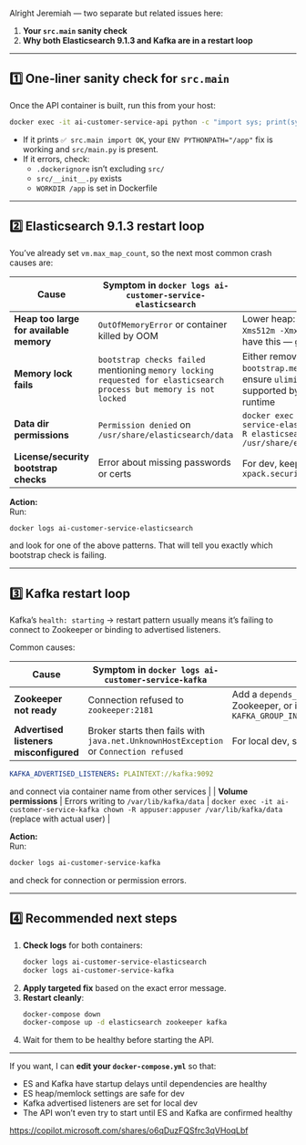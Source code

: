 Alright Jeremiah — two separate but related issues here:  
1. **Your `src.main` sanity check**  
2. **Why both Elasticsearch 9.1.3 and Kafka are in a restart loop**

---

## **1️⃣ One‑liner sanity check for `src.main`**

Once the API container is built, run this from your host:

```bash
docker exec -it ai-customer-service-api python -c "import sys; print(sys.path); import src.main; print('✅ src.main import OK')"
```

- If it prints `✅ src.main import OK`, your `ENV PYTHONPATH="/app"` fix is working and `src/main.py` is present.
- If it errors, check:
  - `.dockerignore` isn’t excluding `src/`
  - `src/__init__.py` exists
  - `WORKDIR /app` is set in Dockerfile

---

## **2️⃣ Elasticsearch 9.1.3 restart loop**

You’ve already set `vm.max_map_count`, so the next most common crash causes are:

| Cause | Symptom in `docker logs ai-customer-service-elasticsearch` | Fix |
|-------|------------------------------------------------------------|-----|
| **Heap too large for available memory** | `OutOfMemoryError` or container killed by OOM | Lower heap: `ES_JAVA_OPTS=-Xms512m -Xmx512m` (you already have this — good) |
| **Memory lock fails** | `bootstrap checks failed` mentioning `memory locking requested for elasticsearch process but memory is not locked` | Either remove `bootstrap.memory_lock=true` or ensure `ulimits.memlock` is supported by your Docker runtime |
| **Data dir permissions** | `Permission denied` on `/usr/share/elasticsearch/data` | `docker exec -it ai-customer-service-elasticsearch chown -R elasticsearch:elasticsearch /usr/share/elasticsearch/data` |
| **License/security bootstrap checks** | Error about missing passwords or certs | For dev, keep `xpack.security.enabled=false` |

**Action:**  
Run:
```bash
docker logs ai-customer-service-elasticsearch
```
and look for one of the above patterns. That will tell you exactly which bootstrap check is failing.

---

## **3️⃣ Kafka restart loop**

Kafka’s `health: starting` → restart pattern usually means it’s failing to connect to Zookeeper or binding to advertised listeners.

Common causes:

| Cause | Symptom in `docker logs ai-customer-service-kafka` | Fix |
|-------|----------------------------------------------------|-----|
| **Zookeeper not ready** | Connection refused to `zookeeper:2181` | Add a `depends_on` with healthcheck for Zookeeper, or increase `KAFKA_GROUP_INITIAL_REBALANCE_DELAY_MS` |
| **Advertised listeners misconfigured** | Broker starts then fails with `java.net.UnknownHostException` or `Connection refused` | For local dev, set:  
  ```yaml
  KAFKA_ADVERTISED_LISTENERS: PLAINTEXT://kafka:9092
  ```  
  and connect via container name from other services |
| **Volume permissions** | Errors writing to `/var/lib/kafka/data` | `docker exec -it ai-customer-service-kafka chown -R appuser:appuser /var/lib/kafka/data` (replace with actual user) |

**Action:**  
Run:
```bash
docker logs ai-customer-service-kafka
```
and check for connection or permission errors.

---

## **4️⃣ Recommended next steps**

1. **Check logs** for both containers:
   ```bash
   docker logs ai-customer-service-elasticsearch
   docker logs ai-customer-service-kafka
   ```
2. **Apply targeted fix** based on the exact error message.
3. **Restart cleanly**:
   ```bash
   docker-compose down
   docker-compose up -d elasticsearch zookeeper kafka
   ```
4. Wait for them to be healthy before starting the API.

---

If you want, I can **edit your `docker-compose.yml`** so that:
- ES and Kafka have startup delays until dependencies are healthy
- ES heap/memlock settings are safe for dev
- Kafka advertised listeners are set for local dev
- The API won’t even try to start until ES and Kafka are confirmed healthy

https://copilot.microsoft.com/shares/o6qDuzFQSfrc3qVHoqLbf
